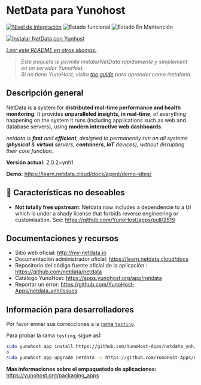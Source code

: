 <!--
Este archivo README esta generado automaticamente<https://github.com/YunoHost/apps/tree/master/tools/readme_generator>
No se debe editar a mano.
-->

# NetData para Yunohost

[![Nivel de integración](https://dash.yunohost.org/integration/netdata.svg)](https://ci-apps.yunohost.org/ci/apps/netdata/) ![Estado funcional](https://ci-apps.yunohost.org/ci/badges/netdata.status.svg) ![Estado En Mantención](https://ci-apps.yunohost.org/ci/badges/netdata.maintain.svg)

[![Instalar NetData con Yunhost](https://install-app.yunohost.org/install-with-yunohost.svg)](https://install-app.yunohost.org/?app=netdata)

*[Leer este README en otros idiomas.](./ALL_README.md)*

> *Este paquete le permite instalarNetData rapidamente y simplement en un servidor YunoHost.*  
> *Si no tiene YunoHost, visita [the guide](https://yunohost.org/install) para aprender como instalarla.*

## Descripción general

NetData is a system for **distributed real-time performance and health monitoring**.
It provides **unparalleled insights, in real-time**, of everything happening on the
system it runs (including applications such as web and database servers), using
**modern interactive web dashboards**.

_netdata is **fast** and **efficient**, designed to permanently run on all systems
(**physical** & **virtual** servers, **containers**, **IoT** devices), without
disrupting their core function._


**Versión actual:** 2.0.2~ynh1

**Demo:** <https://learn.netdata.cloud/docs/agent/demo-sites/>
## :red_circle: Características no deseables

- **Not totally free upstream**: Netdata now includes a dependencie to a UI which is under a shady license that forbids reverse engineering or customisation. See: https://github.com/YunoHost/apps/pull/2519

## Documentaciones y recursos

- Sitio web oficial: <http://my-netdata.io>
- Documentación administrador oficial: <https://learn.netdata.cloud/docs>
- Repositorio del código fuente oficial de la aplicación : <https://github.com/netdata/netdata>
- Catálogo YunoHost: <https://apps.yunohost.org/app/netdata>
- Reportar un error: <https://github.com/YunoHost-Apps/netdata_ynh/issues>

## Información para desarrolladores

Por favor enviar sus correcciones a la [rama `testing`](https://github.com/YunoHost-Apps/netdata_ynh/tree/testing).

Para probar la rama `testing`, sigue asÍ:

```bash
sudo yunohost app install https://github.com/YunoHost-Apps/netdata_ynh/tree/testing --debug
o
sudo yunohost app upgrade netdata -u https://github.com/YunoHost-Apps/netdata_ynh/tree/testing --debug
```

**Mas informaciones sobre el empaquetado de aplicaciones:** <https://yunohost.org/packaging_apps>
